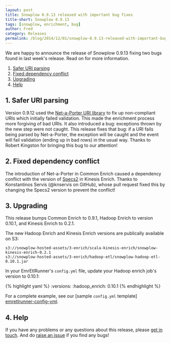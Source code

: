 ```yaml
---
layout: post
title: Snowplow 0.9.13 released with important bug fixes
title-short: Snowplow 0.9.13
tags: [snowplow, enrichment, bug]
author: Fred
category: Releases
permalink: /blog/2014/12/01/snowplow-0.9.13-released-with-important-bug-fixes
---
```


We are happy to announce the release of Snowplow 0.9.13 fixing two bugs found in last week's release. Read on for more information.

1. [Safer URI parsing](/blog/2014/12/01/snowplow-0.9.13-released-with-important-bug-fixes/#uri)
2. [Fixed dependency conflict](/blog/2014/12/01/snowplow-0.9.13-released-important-bug-fixes/#conflict)
3. [Upgrading](/blog/2014/12/01/snowplow-0.9.13-released-important-bug-fixes/#upgrading)
4. [Help](/blog/2014/12/01/snowplow-0.9.13-released-important-bug-fixes/#help)

<!--more-->

<h2><a name="uri">1. Safer URI parsing</a></h2>

Version 0.9.12 used the [Net-a-Porter URI library][netaporter] to fix up non-compliant URIs which initially failed validation. This made the enrichment process more forgiving of bad URIs. It also introduced a bug: exceptions thrown by the new step were not caught. This release fixes that bug: if a URI fails being parsed by Net-a-Porter, the exception will be caught and the event will fail validation (ending up in bad rows) in the usual way. Thanks to Robert Kingston for bringing this bug to our attention!

<h2><a name="conflict">2. Fixed dependency conflict</a></h2>

The introduction of Net-a-Porter in Common Enrich caused a dependency conflict with the version of [Specs2][specs2] in Kinesis Enrich. Thanks to Konstantinos Servis (@knservis on GitHub), whose pull request fixed this by changing the Specs2 version to prevent the conflict!

<h2><a name="upgrading">3. Upgrading</a></h2>

This release bumps Common Enrich to 0.9.1, Hadoop Enrich to version 0.10.1, and Kinesis Enrich to 0.2.1.

The new Hadoop Enrich and Kinesis Enrich versions are publically available on S3:

    s3://snowplow-hosted-assets/3-enrich/scala-kinesis-enrich/snowplow-kinesis-enrich-0.2.1
    s3://snowplow-hosted-assets/3-enrich/hadoop-etl/snowplow-hadoop-etl-0.10.1.jar

In your EmrEtlRunner's `config.yml` file, update your Hadoop enrich job's version to 0.10.1:

{% highlight yaml %}
  :versions:
    :hadoop_enrich: 0.10.1
{% endhighlight %}

For a complete example, see our [sample `config.yml` template] [emretlrunner-config-yml].

<h2><a name="help">4. Help</a></h2>

If you have any problems or any questions about this release, please [get in touch][talk-to-us]. And do [raise an issue][issues] if you find any bugs!

[netaporter]: https://github.com/Net-a-Porter/scala-uri
[specs2]: http://etorreborre.github.io/specs2/
[emretlrunner-config-yml]: https://github.com/snowplow/snowplow/blob/master/3-enrich/emr-etl-runner/config/config.yml.sample
[talk-to-us]: https://github.com/snowplow/snowplow/wiki/Talk-to-us
[issues]: https://github.com/snowplow/snowplow/issues
